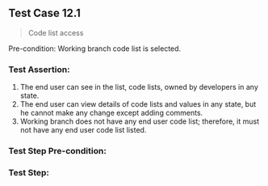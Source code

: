 ## Test Case 12.1

> Code list access

Pre-condition: Working branch code list is selected.



### Test Assertion:

1. The end user can see in the list, code lists, owned by developers in any state.
2. The end user can view details of code lists and values in any state, but he cannot make any change except adding comments.
3. Working branch does not have any end user code list; therefore, it must not have any end user code list listed.

### Test Step Pre-condition:



### Test Step: